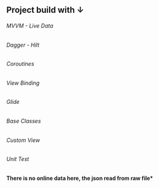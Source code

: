 ## Project build with ↓

###### MVVM - Live Data 
###### Dagger - Hilt
###### Coroutines
###### View Binding
###### Glide
###### Base Classes
###### Custom View
###### Unit Test

#### There is no online data here, the json read from raw file*
